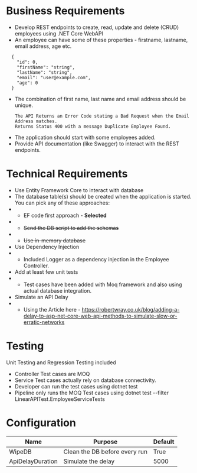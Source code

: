 # Business Requirements

* Develop REST endpoints to create, read, update and delete (CRUD) employees using .NET Core WebAPI
* An employee can have some of these properties - firstname, lastname, email address, age etc.
```
  {
    "id": 0,
    "firstName": "string",
    "lastName": "string",
    "email": "user@example.com",
    "age": 0
  }
```
* The combination of first name, last name and email address should be unique.
	```
	The API Returns an Error Code stating a Bad Request when the Email Address matches.
	Returns Status 400 with a message Duplicate Employee Found.
	```
* The application should start with some employees added.
* Provide API documentation (like Swagger) to interact with the REST endpoints.

# Technical Requirements

* Use Entity Framework Core to interact with database
* The database table(s) should be created when the application is started. You can pick any of these approaches:
* * EF code first approach - **Selected**
* * <s>Send the DB script to add the schemas</s>
* * <s>Use in-memory database</s>
* Use Dependency Injection
* * Included Logger as a dependency injection in the Employee Controller.
* Add at least few unit tests
* * Test cases have been added with Moq framework and also using actual database integration.
* Simulate an API Delay
* * Using the Article here - https://robertwray.co.uk/blog/adding-a-delay-to-asp-net-core-web-api-methods-to-simulate-slow-or-erratic-networks

# Testing 
Unit Testing and Regression Testing included
* Controller Test cases are MOQ
* Service Test cases actually rely on database connectivity.
* Developer can run the test cases using dotnet test
* Pipeline only runs the MOQ Test cases using dotnet test --filter LinearAPITest.EmployeeServiceTests

# Configuration
| Name | Purpose | Default |
| -- | -- | -- |
| WipeDB | Clean the DB before every run | True |
| ApiDelayDuration | Simulate the delay | 5000 |

